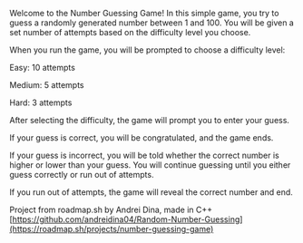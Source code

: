 Welcome to the Number Guessing Game! In this simple game, you try to guess a randomly generated number between 1 and 100. You will be given a set number of attempts based on the difficulty level you choose.

When you run the game, you will be prompted to choose a difficulty level:

Easy: 10 attempts

Medium: 5 attempts

Hard: 3 attempts

After selecting the difficulty, the game will prompt you to enter your guess.

If your guess is correct, you will be congratulated, and the game ends.

If your guess is incorrect, you will be told whether the correct number is higher or lower than your guess. You will continue guessing until you either guess correctly or run out of attempts.

If you run out of attempts, the game will reveal the correct number and end.

Project from roadmap.sh by Andrei Dina, made in C++
[https://github.com/andreidina04/Random-Number-Guessing](https://roadmap.sh/projects/number-guessing-game)
